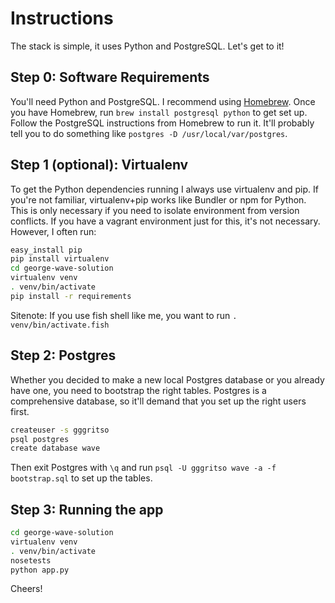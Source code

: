 # Instructions

The stack is simple, it uses Python and PostgreSQL. Let's get to it!

## Step 0: Software Requirements

You'll need Python and PostgreSQL. I recommend using [Homebrew](http://brew.sh). Once you have Homebrew, run `brew install postgresql python` to get set up. Follow the PostgreSQL instructions from Homebrew to run it. It'll probably tell you to do something like `postgres -D /usr/local/var/postgres`.

## Step 1 (optional): Virtualenv

To get the Python dependencies running I always use virtualenv and pip. If you're not familiar, virtualenv+pip works like Bundler or npm for Python. This is only necessary if you need to isolate environment from version conflicts. If you have a vagrant environment just for this, it's not necessary. However, I often run:

```bash
easy_install pip
pip install virtualenv
cd george-wave-solution
virtualenv venv
. venv/bin/activate
pip install -r requirements
```

Sitenote: If you use fish shell like me, you want to run `. venv/bin/activate.fish`

## Step 2: Postgres

Whether you decided to make a new local Postgres database or you already have one, you need to bootstrap the right tables. Postgres is a comprehensive database, so it'll demand that you set up the right users first.

```bash
createuser -s gggritso
psql postgres
create database wave
```

Then exit Postgres with `\q` and run `psql -U gggritso wave -a -f bootstrap.sql` to set up the tables.

## Step 3: Running the app

```bash
cd george-wave-solution
virtualenv venv
. venv/bin/activate
nosetests
python app.py
```

Cheers!
